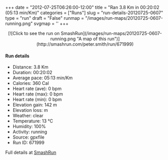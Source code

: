 +++
date = "2012-07-25T06:26:00-12:00"
title = "Ran 3.8 Km in 00:20:02 (05:13 min/Km)"
categories = ["Runs"]
slug = "run-details-20120725-0607"
type = "run"
draft = "False"
runmap = "/images/run-maps/20120725-0607-running.png"
svgmap = '<polyline points="5 45, 0 54, 2 59, 20 63, 28 67, 44 70, 96 80, 98 69, 100 62, 92 41, 67 35, 53 27, 44 22, 40 20, 18 51, 16 61, 9 60, 8 58, 17 39, 11 36, 2 51">'
+++



<!--more-->

<center>
[![Click to see the run on SmashRun](/images/run-maps/20120725-0607-running.png "A map of this run")](http://smashrun.com/peter.smith/run/671999)
</center>

#### Run details

* Distance: 3.8 Km
* Duration: 00:20:02
* Average pace: 05:13 min/Km
* Calories: 360 Cal
* Heart rate (ave): 0 bpm
* Heart rate (max): 0 bpm
* Heart rate (min): 0 bpm
* Elevation gain: 142 m
* Elevation loss:  m
* Weather: clear
* Temperature: 13 &deg;C
* Humidity: 100%
* Activity: running
* Source: gpxfile
* Run ID: 671999

Full details at [SmashRun](http://smashrun.com/peter.smith/run/671999)